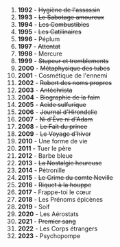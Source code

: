 1. **1992** - ~~Hygiène de l'assassin~~
2. **1993** - ~~Le Sabotage amoureux~~
3. **1994** - ~~Les Combustibles~~
4. **1995** - ~~Les Catilinaires~~
5. **1996** - Péplum
6. **1997** - ~~Attentat~~
7. **1998** - Mercure
8. **1999** - ~~Stupeur et tremblements~~
9. **2000** - ~~Métaphysique des tubes~~
10. **2001** - Cosmétique de l'ennemi
11. **2002** - ~~Robert des noms propres~~
12. **2003** - ~~Antéchrista~~
13. **2004** - ~~Biographie de la faim~~
14. **2005** - ~~Acide sulfurique~~
15. **2006** - ~~Journal d'Hirondelle~~
16. **2007** - ~~Ni d'Ève ni d'Adam~~
17. **2008** - ~~Le Fait du prince~~
18. **2009** - ~~Le Voyage d'hiver~~
19. **2010** - Une forme de vie
20. **2011** - Tuer le père
21. **2012** - Barbe bleue
22. **2013** - ~~La Nostalgie heureuse~~
23. **2014** - Pétronille
24. **2015** - ~~Le Crime du comte Neville~~
25. **2016** - ~~Riquet à la houppe~~
26. **2017** - Frappe-toi le cœur
27. **2018** - Les Prénoms épicènes
28. **2019** - Soif
29. **2020** - Les Aérostats
30. **2021** - ~~Premier sang~~
31. **2022** - Les Corps étrangers
32. **2023** - Psychopompe
